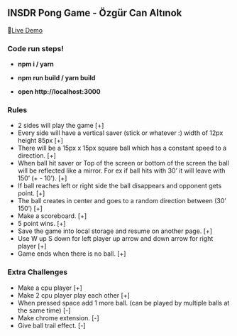 ## INSDR Pong Game - Özgür Can Altınok

:rocket:[Live Demo](https://ozgurdevo.github.io/InsiderJSProject-PongGame/ "Live Demo")

### Code run steps! ###

-  **npm i / yarn**

- **npm run build / yarn build**

- **open http://localhost:3000**

### Rules ###
* 2 sides will play the game [+]
* Every side will have a vertical saver (stick or whatever :) width of 12px height 85px [+]
* There will be a 15px x 15px square ball which has a constant speed to a direction. [+]
* When ball hit saver or Top of the screen or  bottom of the screen the ball will be reflected like a mirror. For ex if ball hits with 30’ it will leave with 150’ (+ - 10'). [+]
* If ball reaches left or right side the ball disappears and opponent gets point. [+]
* The ball creates in center and goes to a random direction between (30’ 150’) [+]
* Make a scoreboard. [+]
* 5 point wins. [+]
* Save the game into local storage and resume on another page. [+]
* Use W up S down for left player up arrow and down arrow for right player [+]
* Game ends when there is no ball. [+]

### Extra Challenges ###
* Make a cpu player [+]
* Make 2 cpu player play each other [+]
* When pressed space add 1 more ball. (can  be played by multiple balls at the same time) [-]
* Make chrome extension. [-]
* Give ball trail effect. [-]